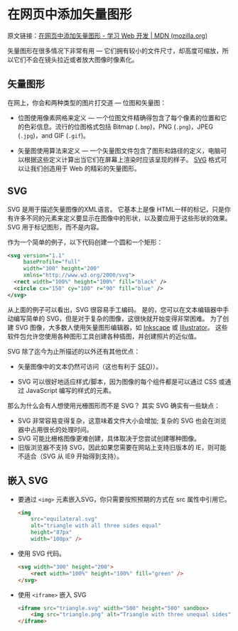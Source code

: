 # 在网页中添加矢量图形

原文链接：[在网页中添加矢量图形 - 学习 Web 开发 | MDN (mozilla.org)](https://developer.mozilla.org/zh-CN/docs/Learn/HTML/Multimedia_and_embedding/Adding_vector_graphics_to_the_Web)

矢量图形在很多情况下非常有用 — 它们拥有较小的文件尺寸，却高度可缩放，所以它们不会在镜头拉近或者放大图像时像素化。

## 矢量图形

在网上，你会和两种类型的图片打交道 — 位图和矢量图：

- 位图使用像素网格来定义 — 一个位图文件精确得包含了每个像素的位置和它的色彩信息。流行的位图格式包括 Bitmap (`.bmp`)，PNG (`.png`)，JPEG (`.jpg`)，and GIF (`.gif`)。

- 矢量图使用算法来定义 — 一个矢量图文件包含了图形和路径的定义，电脑可以根据这些定义计算出当它们在屏幕上渲染时应该呈现的样子。 [SVG](https://developer.mozilla.org/zh-CN/docs/Glossary/SVG) 格式可以让我们创造用于 Web 的精彩的矢量图形。

## SVG

SVG 是用于描述矢量图像的XML语言。 它基本上是像 HTML一样的标记，只是你有许多不同的元素来定义要显示在图像中的形状，以及要应用于这些形状的效果。 SVG 用于标记图形，而不是内容。 

作为一个简单的例子，以下代码创建一个圆和一个矩形：

```xml
<svg version="1.1"
     baseProfile="full"
     width="300" height="200"
     xmlns="http://www.w3.org/2000/svg">
  <rect width="100%" height="100%" fill="black" />
  <circle cx="150" cy="100" r="90" fill="blue" />
</svg>
```

从上面的例子可以看出，SVG 很容易手工编码。 是的，您可以在文本编辑器中手动编写简单的 SVG，但是对于复杂的图像，这很快就开始变得非常困难。 为了创建 SVG 图像，大多数人使用矢量图形编辑器，如 [Inkscape](https://inkscape.org/en/) 或 [Illustrator](https://en.wikipedia.org/wiki/Adobe_Illustrator)。 这些软件包允许您使用各种图形工具创建各种插图，并创建照片的近似值。

SVG 除了迄今为止所描述的以外还有其他优点：

- 矢量图像中的文本仍然可访问（这也有利于 [SEO](https://developer.mozilla.org/zh-CN/docs/Glossary/SEO))）。

- SVG 可以很好地适应样式/脚本，因为图像的每个组件都是可以通过 CSS 或通过 JavaScript 编写的样式的元素。

那么为什么会有人想使用光栅图形而不是 SVG？ 其实 SVG 确实有一些缺点：

- SVG 非常容易变得复杂，这意味着文件大小会增加; 复杂的 SVG 也会在浏览器中占用很长的处理时间。
- SVG 可能比栅格图像更难创建，具体取决于您尝试创建哪种图像。
- 旧版浏览器不支持 SVG，因此如果您需要在网站上支持旧版本的 IE，则可能不适合（SVG 从 IE9 开始得到支持）。

## 嵌入 SVG

- 要通过 `<img>` 元素嵌入SVG，你只需要按照预期的方式在 src 属性中引用它。

  ```html
  <img
      src="equilateral.svg"
      alt="triangle with all three sides equal"
      height="87px"
      width="100px" />
  ```

- 使用 SVG 代码。

  ```html
  <svg width="300" height="200">
      <rect width="100%" height="100%" fill="green" />
  </svg>
  ```

- 使用 `<iframe>` 嵌入 SVG

  ```html
  <iframe src="triangle.svg" width="500" height="500" sandbox>
      <img src="triangle.png" alt="Triangle with three unequal sides" />
  </iframe>
  ```

  